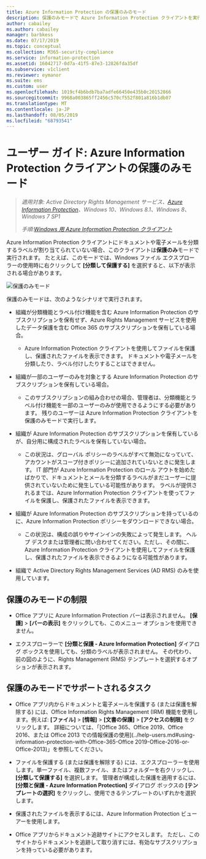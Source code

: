 ```yaml
---
title: Azure Information Protection の保護のみのモード
description: 保護のみモードで Azure Information Protection クライアントを実行しているユーザーの情報。
author: cabailey
ms.author: cabailey
manager: barbkess
ms.date: 07/17/2019
ms.topic: conceptual
ms.collection: M365-security-compliance
ms.service: information-protection
ms.assetid: 16042717-0d7a-41f5-87e3-12826fda35df
ms.subservice: v1client
ms.reviewer: eymanor
ms.suite: ems
ms.custom: user
ms.openlocfilehash: 1019cf4b6bdb7ba7adfe66450e435b0c20152866
ms.sourcegitcommit: 9968a003865ff2456c570cf552f801a816b1db07
ms.translationtype: MT
ms.contentlocale: ja-JP
ms.lasthandoff: 08/05/2019
ms.locfileid: "68793541"
---
```

# <a name="user-guide-protection-only-mode-for-the-azure-information-protection-client"></a>ユーザー ガイド: Azure Information Protection クライアントの保護のみモード

>*適用対象: Active Directory Rights Management サービス、[Azure Information Protection](https://azure.microsoft.com/pricing/details/information-protection)、Windows 10、Windows 8.1、Windows 8、Windows 7 SP1*
>
> *手順:[Windows 用 Azure Information Protection クライアント](../faqs.md#whats-the-difference-between-the-azure-information-protection-client-and-the-azure-information-protection-unified-labeling-client)*

Azure Information Protection クライアントにドキュメントや電子メールを分類するラベルが割り当てられていない場合、このクライアントは**保護のみ**モードで実行されます。 たとえば、このモードでは、Windows ファイル エクスプローラーの使用時に右クリックして **[分類して保護する]** を選択すると、以下が表示される場合があります。

![保護のみモード](../media/protection-only-mode.png)

保護のみモードは、次のようなシナリオで実行されます。

- 組織が分類機能とラベル付け機能を含む Azure Information Protection のサブスクリプションを保有せず、Azure Rights Management サービスを使用したデータ保護を含む Office 365 のサブスクリプションを保有している場合。 
    
    - Azure Information Protection クライアントを使用してファイルを保護し、保護されたファイルを表示できます。 ドキュメントや電子メールを分類したり、ラベル付けしたりすることはできません。

- 組織が一部のユーザーのみを対象とする Azure Information Protection のサブスクリプションを保有している場合。
    
    - このサブスクリプションの組み合わせの場合、管理者は、分類機能とラベル付け機能を一部のユーザーのみが使用できるようにする必要があります。 残りのユーザーは Azure Information Protection クライアントを保護のみモードで実行します。 

- 組織が Azure Information Protection のサブスクリプションを保有しているが、自分用に構成されたラベルを保有していない場合。
    
    - この状況は、グローバル ポリシーのラベルがすべて無効になっていて、アカウントがスコープ付きポリシーに追加されていないときに発生します。 IT 部門が Azure Information Protection のロール アウトを始めたばかりで、ドキュメントとメールを分類するラベルがまだユーザーに提供されていないために発生している可能性があります。 ラベルが提供されるまでは、Azure Information Protection クライアントを使ってファイルを保護し、保護されたファイルを表示できます。

- 組織が Azure Information Protection のサブスクリプションを持っているのに、Azure Information Protection ポリシーをダウンロードできない場合。 
    
    - この状況は、構成の誤りやサインインの失敗によって発生します。 ヘルプ デスクまたは管理者に問い合わせてください。ただし、その間に、Azure Information Protection クライアントを使用してファイルを保護し、保護されたファイルを表示できるようになる可能性があります。

- 組織で Active Directory Rights Management Services (AD RMS) のみを使用しています。 


## <a name="limitations-for-protection-only-mode"></a>保護のみモードの制限

- Office アプリに Azure Information Protection バーは表示されません。 **[保護]**  >  **[バーの表示]** をクリックしても、このメニュー オプションを使用できません。

- エクスプローラーで **[分類と保護 - Azure Information Protection]** ダイアログ ボックスを使用しても、分類のラベルが表示されません。 その代わり、前の図のように、Rights Management (RMS) テンプレートを選択するオプションが表示されます。 

## <a name="supported-tasks-for-protection-only-mode"></a>保護のみモードでサポートされるタスク

- Office アプリ内からドキュメントと電子メールを保護する (または保護を解除する) には、Office Information Rights Management (IRM) 機能を使用します。例えば: **[ファイル]**  >  **[情報]**  >  **[文書の保護]**  >  **[アクセスの制限]** をクリックします。 詳細については、「[Office 365、Office 2019、Office 2016、または Office 2013 での情報保護の使用](../help-users.md#using-information-protection-with-Office-365-Office 2019-Office-2016-or-Office-2013)」を参照してください。

- ファイルを保護する (または保護を解除する) には、エクスプローラーを使用します。単一ファイル、複数ファイル、またはフォルダーを右クリックし、 **[分類して保護する]** を選択します。 管理者が構成した保護を適用するには、 **[分類と保護 - Azure Information Protection]** ダイアログ ボックスの **[テンプレートの選択]** をクリックし、使用できるテンプレートのいずれかを選択します。

- 保護されたファイルを表示するには、Azure Information Protection ビューアーを使用します。

- Office アプリからドキュメント追跡サイトにアクセスします。 ただし、このサイトからドキュメントを追跡して取り消すには、有効なサブスクリプションを持っている必要があります。
  
